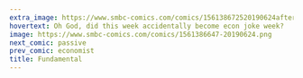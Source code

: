 ```yaml
---
extra_image: https://www.smbc-comics.com/comics/156138672520190624after.png
hovertext: Oh God, did this week accidentally become econ joke week?
image: https://www.smbc-comics.com/comics/1561386647-20190624.png
next_comic: passive
prev_comic: economist
title: Fundamental
---
```


